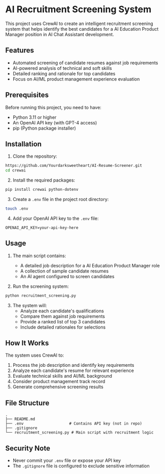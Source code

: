 # AI Recruitment Screening System

This project uses CrewAI to create an intelligent recruitment screening system that helps identify the best candidates for a AI Education Product Manager position in AI Chat Assistant development.

## Features

- Automated screening of candidate resumes against job requirements
- AI-powered analysis of technical and soft skills
- Detailed ranking and rationale for top candidates
- Focus on AI/ML product management experience evaluation

## Prerequisites

Before running this project, you need to have:

- Python 3.11 or higher
- An OpenAI API key (with GPT-4 access)
- pip (Python package installer)

## Installation

1. Clone the repository:
```bash
https://github.com/Yourdarksweetheart/AI-Resume-Screener.git
cd crewai
```

2. Install the required packages:
```bash
pip install crewai python-dotenv
```

3. Create a `.env` file in the project root directory:
```bash
touch .env
```

4. Add your OpenAI API key to the `.env` file:
```
OPENAI_API_KEY=your-api-key-here
```

## Usage

1. The main script contains:
   - A detailed job description for a AI Education Product Manager role
   - A collection of sample candidate resumes
   - An AI agent configured to screen candidates

2. Run the screening system:
```bash
python recruitment_screening.py
```

3. The system will:
   - Analyze each candidate's qualifications
   - Compare them against job requirements
   - Provide a ranked list of top 3 candidates
   - Include detailed rationales for selections

## How It Works

The system uses CrewAI to:
1. Process the job description and identify key requirements
2. Analyze each candidate's resume for relevant experience
3. Evaluate technical skills and AI/ML background
4. Consider product management track record
5. Generate comprehensive screening results

## File Structure

```
.
├── README.md
├── .env                    # Contains API key (not in repo)
├── .gitignore
└── recruitment_screening.py # Main script with recruitment logic
```

## Security Note

- Never commit your `.env` file or expose your API key
- The `.gitignore` file is configured to exclude sensitive information
